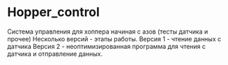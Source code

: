 # Hopper_control
Система управления для хоппера начиная с азов (тесты датчика и прочее)
Несколько версий - этапы работы.
Версия 1 - чтение данных с датчика
Версия 2 - неоптимизированная программа для чтения с датчика и отправление данных.
